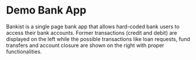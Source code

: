 # Demo Bank App

Bankist is a single page bank app that allows hard-coded bank users to access their bank accounts. Former transactions (credit and debit) are displayed on the left while the possible transactions like loan requests, fund transfers and account closure are shown on the right with proper functionalities. 
